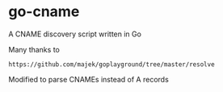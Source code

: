 # go-cname
A CNAME discovery script written in Go

Many thanks to

    https://github.com/majek/goplayground/tree/master/resolve

Modified to parse CNAMEs instead of A records

